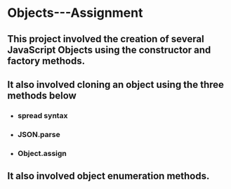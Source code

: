 # Objects---Assignment

## This project involved the creation of several JavaScript Objects using the constructor and factory methods.

## It also involved cloning an object using the three methods below
- ### spread syntax
- ### JSON.parse
- ### Object.assign

## It also involved object enumeration methods.